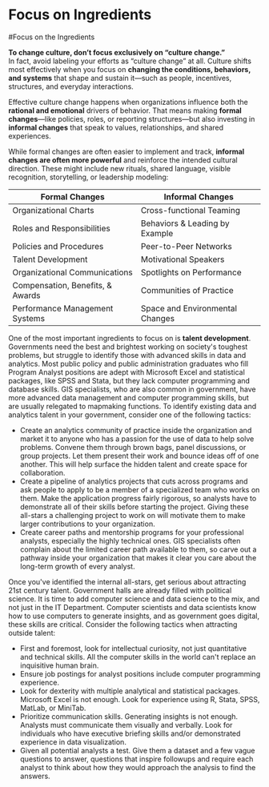 # Focus on Ingredients

\#Focus on the Ingredients

**To change culture, don’t focus exclusively on “culture change.”**\
In fact, avoid labeling your efforts as “culture change” at all. Culture shifts most effectively when you focus on **changing the conditions, behaviors, and systems** that shape and sustain it—such as people, incentives, structures, and everyday interactions.

Effective culture change happens when organizations influence both the **rational and emotional** drivers of behavior. That means making **formal changes**—like policies, roles, or reporting structures—but also investing in **informal changes** that speak to values, relationships, and shared experiences.

While formal changes are often easier to implement and track, **informal changes are often more powerful** and reinforce the intended cultural direction. These might include new rituals, shared language, visible recognition, storytelling, or leadership modeling:

| Formal Changes                   | Informal Changes                |
| -------------------------------- | ------------------------------- |
| Organizational Charts            | Cross-functional Teaming        |
| Roles and Responsibilities       | Behaviors & Leading by Example  |
| Policies and Procedures          | Peer-to-Peer Networks           |
| Talent Development               | Motivational Speakers           |
| Organizational Communications    | Spotlights on Performance       |
| Compensation, Benefits, & Awards | Communities of Practice         |
| Performance Management Systems   | Space and Environmental Changes |

One of the most important ingredients to focus on is **talent development**. Governments need the best and brightest working on society's toughest problems, but struggle to identify those with advanced skills in data and analytics. Most public policy and public administration graduates who fill Program Analyst positions are adept with Microsoft Excel and statistical packages, like SPSS and Stata, but they lack computer programming and database skills. GIS specialists, who are also common in government, have more advanced data management and computer programming skills, but are usually relegated to mapmaking functions. To identify existing data and analytics talent in your government, consider one of the following tactics:

* Create an analytics community of practice inside the organization and market it to anyone who has a passion for the use of data to help solve problems. Convene them through brown bags, panel discussions, or group projects. Let them present their work and bounce ideas off of one another. This will help surface the hidden talent and create space for collaboration.
* Create a pipeline of analytics projects that cuts across programs and ask people to apply to be a member of a specialized team who works on them. Make the application progress fairly rigorous, so analysts have to demonstrate all of their skills before starting the project. Giving these all-stars a challenging project to work on will motivate them to make larger contributions to your organization.
* Create career paths and mentorship programs for your professional analysts, especially the highly technical ones. GIS specialists often complain about the limited career path available to them, so carve out a pathway inside your organization that makes it clear you care about the long-term growth of every analyst.

Once you've identified the internal all-stars, get serious about attracting 21st century talent. Government halls are already filled with political science. It is time to add computer science and data science to the mix, and not just in the IT Department. Computer scientists and data scientists know how to use computers to generate insights, and as government goes digital, these skills are critical. Consider the following tactics when attracting outside talent:

* First and foremost, look for intellectual curiosity, not just quantitative and technical skills. All the computer skills in the world can't replace an inquisitive human brain.
* Ensure job postings for analyst positions include computer programming experience.
* Look for dexterity with multiple analytical and statistical packages. Microsoft Excel is not enough. Look for experience using R, Stata, SPSS, MatLab, or MiniTab.
* Prioritize communication skills. Generating insights is not enough. Analysts must communicate them visually and verbally. Look for individuals who have executive briefing skills and/or demonstrated experience in data visualization.
* Given all potential analysts a test. Give them a dataset and a few vague questions to answer, questions that inspire followups and require each analyst to think about how they would approach the analysis to find the answers.
